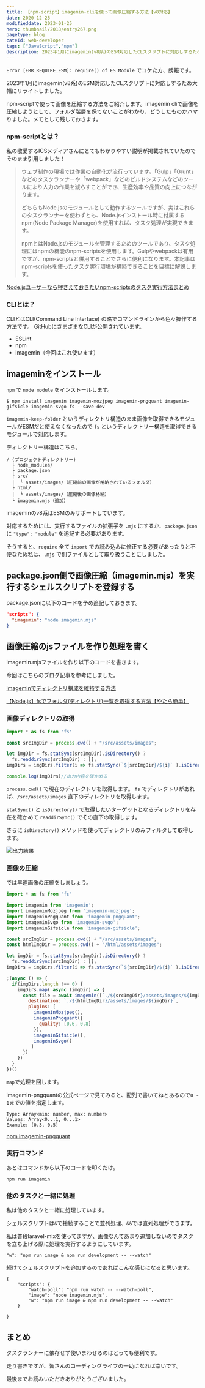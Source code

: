 ```yaml
---
title: 【npm-script】imagemin-cliを使って画像圧縮する方法【v8対応】
date: 2020-12-25
modifieddate: 2023-01-25
hero: thumbnail/2018/entry267.png
pagetype: blog
cateId: web-developer
tags: ["JavaScript","npm"]
description: 2023年1月にimagemin(v8系)のESM対応したCLスクリプトに対応しするため大幅にリライトしました。npm-scriptで画像を圧縮する方法をご紹介します。imagemin cliで画像を圧縮しようとして、フォルダ階層を保てないことがわかり、どうしたものかハマりました。メモとして残しておきます。
---
```

`Error [ERR_REQUIRE_ESM]: require() of ES Module` でコケた方、朗報です。

2023年1月にimagemin(v8系)のESM対応したCLスクリプトに対応しするため大幅にリライトしました。

npm-scriptで使って画像を圧縮する方法をご紹介します。imagemin cliで画像を圧縮しようとして、フォルダ階層を保てないことがわかり、どうしたものかハマりました。メモとして残しておきます。
<prof></prof>

<toc id="/blogs/entry423/"></toc>

### npm-scriptとは？
私の敬愛するICSメディアさんにとてもわかりやすい説明が掲載されていたのでそのまま引用しました！

> ウェブ制作の現場では作業の自動化が流行っています。「Gulp」「Grunt」などのタスクランナーや「webpack」などのビルドシステムなどのツールにより人力の作業を減らすことができ、生産効率や品質の向上につながります。
>
> どちらもNode.jsのモジュールとして動作するツールですが、実はこれらのタスクランナーを使わずとも、Node.jsインストール時に付属するnpm(Node Package Manager)を使用すれば、タスク処理が実現できます。
>
> npmとはNode.jsのモジュールを管理するためのツールであり、タスク処理にはnpmの機能のnpm-scriptsを使用します。Gulpやwebpackは有用ですが、npm-scriptsと併用することでさらに便利になります。本記事はnpm-scriptsを使ったタスク実行環境が構築できることを目標に解説します。

[Node.jsユーザーなら押さえておきたいnpm-scriptsのタスク実行方法まとめ](https://ics.media/entry/12226/)

### CLIとは？
CLIとはCLI(Command Line Interface) の略でコマンドラインから色々操作する方法です。
GitHubにさまざまなCLIが公開されています。

* ESLint
* npm
* imagemin（今回はこれ使います）

## imageminをインストール

`npm` で `node module` をインストールします。

```Shell:title=コマンド
$ npm install imagemin imagemin-mozjpeg imagemin-pngquant imagemin-gifsicle imagemin-svgo fs --save-dev
```

`imagemin-keep-folder` というディレクトリ構造のまま画像を取得できるモジュールがESMだと使えなくなったので `fs` というディレクトリー構造を取得できるモジュールで対応します。

ディレクトリー構造はこちら。

```
/ (プロジェクトディレクトリー)
  ├ node_modules/
  ├ package.json
  ├ src/
  |  └ assets/images/（圧縮前の画像が格納されているフォルダ）
  ├ html/
  |  └ assets/images/（圧縮後の画像格納）
  └ imagemin.mjs（追加）
```

imageminのv8系はESMのみサポートしています。

対応するためには、実行するファイルの拡張子を `.mjs` にするか、`packege.json` に `"type": "module"` を追記する必要があります。

そうすると、`require` 全て `import` での読み込みに修正する必要があったりと不便なため私は、`.mjs` で別ファイルとして取り扱うことにしました。

## package.json側で画像圧縮（imagemin.mjs）を実行するシェルスクリプトを登録する
package.jsonに以下のコードを予め追記しておきます。

```js:title=package.json
"scripts": {
  "imagemin": "node imagemin.mjs"
}
```
## 画像圧縮のjsファイルを作り処理を書く
imagemin.mjsファイルを作り以下のコードを書きます。

今回はこちらのブログ記事を参考にしました。

[imageminでディレクトリ構成を維持する方法](https://qiita.com/irico/items/89f8868826ec2207bae4)

[【Node.js】fsでフォルダ(ディレクトリ)一覧を取得する方法【やたら簡単】](https://www.ultra-noob.com/blog/2021/61/)

### 画像ディレクトリの取得

```js:title=imagemin.mjs
import * as fs from 'fs'

const srcImgDir = process.cwd() + "/src/assets/images";

let imgDir = fs.statSync(srcImgDir).isDirectory() ?
  fs.readdirSync(srcImgDir) : [];
imgDirs = imgDirs.filter(i => fs.statSync(`${srcImgDir}/${i}` ).isDirectory())

console.log(imgDirs)//出力内容を確かめる
```

`process.cwd()` で現在のディレクトリを取得します。 `fs` でディレクトリがあれば、`/src/assets/images` 直下のディレクトリを取得します。

`statSync()` と `isDirectory()` で取得したいターゲットとなるディレクトリを存在を確かめて `readdirSync()` でその直下の取得します。

さらに `isDirectory()` メソッドを使ってディレクトリのみフィルタして取得します。

![出力結果](./images/2020/12/entry423-1.png)

### 画像の圧縮
では早速画像の圧縮をしましょう。

```js{3-7,9,16-32}:title=imagemin.mjs
import * as fs from 'fs'

import imagemin from 'imagemin';
import imageminMozjpeg from 'imagemin-mozjpeg';
import imageminPngquant from 'imagemin-pngquant';
import imageminSvgo from 'imagemin-svgo';
import imageminGifsicle from 'imagemin-gifsicle';

const srcImgDir = process.cwd() + "/src/assets/images";
const htmlImgDir = process.cwd() + "/html/assets/images";

let imgDir = fs.statSync(srcImgDir).isDirectory() ?
  fs.readdirSync(srcImgDir) : [];
imgDirs = imgDirs.filter(i => fs.statSync(`${srcImgDir}/${i}` ).isDirectory())

;(async () => {
  if(imgDirs.length !== 0) {
    imgDirs.map( async (imgDir) => {
      const file = await imagemin([`./${srcImgDir}/assets/images/${imgDir}/*.{jpg,png}`], {
        destination: `./${htmlImgDir}/assets/images/${imgDir}`,
        plugins: [
          imageminMozjpeg(),
          imageminPngquant({
            quality: [0.6, 0.8]
          }),
          imageminGifsicle(),
          imageminSvgo()
         ]
      })
    })
  }
})()
```

`map`で処理を回します。

imagemin-pngquantの公式ページで見てみると、配列で書いてねとあるので`0 ~ 1`までの値を指定します。

```js:JS
Type: Array<min: number, max: number>
Values: Array<0...1, 0...1>
Example: [0.3, 0.5]
```
[npm imagemin-pngquant](https://www.npmjs.com/package/imagemin-pngquant)

### 実行コマンド
あとはコマンドから以下のコードを叩くだけ。

```Shell:title=コマンド
npm run imagemin
```

### 他のタスクと一緒に処理
私は他のタスクと一緒に処理しています。

シェルスクリプトは`&`で接続することで並列処理、`&&`では直列処理ができます。

私は普段laravel-mixを使ってますが、画像なんてあまり追加しないのでタスクを立ち上げる際に処理を実行するようにしています。

```Shell:title=コマンド
"w": "npm run image & npm run development -- --watch"
```
続けてシェルスクリプトを追加するのであればこんな感じになると思います。
```Shell:title=コマンド
{
	"scripts": {
		"watch-poll": "npm run watch -- --watch-poll",
		"image": "node imagemin.mjs",
		"w": "npm run image & npm run development -- --watch"
	}

}
```

## まとめ
タスクランナーに依存せず使いまわせるのはとっても便利です。

走り書きですが、皆さんのコーディングライフの一助になれば幸いです。

最後までお読みいただきありがとうございました。

